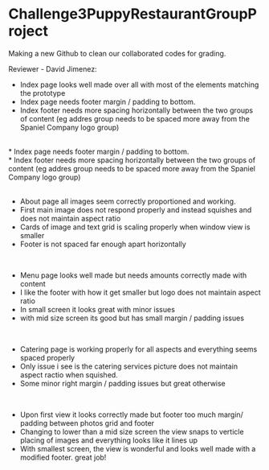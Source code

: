 # Challenge3PuppyRestaurantGroupProject 

Making a new Github to clean our collaborated codes for grading.

Reviewer - David Jimenez: <br>
* Index page looks well made over all with most of the elements matching the prototype <br>
* Index page needs footer margin / padding to bottom. <br>
* Index footer needs more spacing horizontally between the two groups of content (eg addres group needs to be spaced more away from the Spaniel Company logo group) <br>
<br>
* Index page needs footer margin / padding to bottom. <br>
* Index footer needs more spacing horizontally between the two groups of content (eg addres group needs to be spaced more away from the Spaniel Company logo group) <br>
<br>

* About page all images seem correctly proportioned and working.<br>
* First main image does not respond properly and instead squishes and does not maintain aspect ratio <br>
* Cards of image and text grid is scaling properly when window view is smaller
* Footer is not spaced far enough apart horizontally <br>
<br>

* Menu page looks well made but needs amounts correctly made with content <br>
* I like the footer with how it get smaller but logo does not maintain aspect ratio <br>
* In small screen it looks great with minor issues <br>
* with mid size screen its good but has small margin / padding issues <br>
<br>

* Catering page is working properly for all aspects and everything seems spaced properly <br>
* Only issue i see is the catering services picture does not maintain aspect ractio when squished.
* Some minor right margin / padding issues but great otherwise <br>
<br>

* Upon first view it looks correctly made but footer too much margin/ padding between photos grid and footer <br>
* Changing to lower than a mid size screen the view snaps to verticle placing of images and everything looks like it lines up <br>
* With smallest screen, the view is wonderful and looks well made  with a modified footer.  great job!




